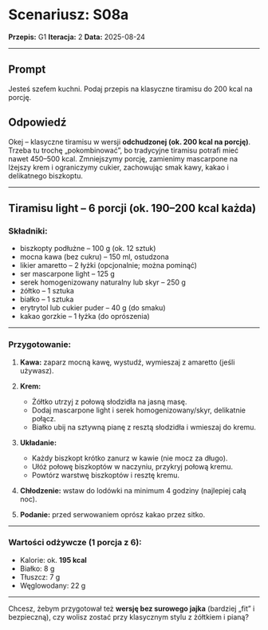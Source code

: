 ﻿# Scenariusz: S08a
**Przepis:** G1
**Iteracja:** 2
**Data:** 2025-08-24

---

## Prompt
Jesteś szefem kuchni. Podaj przepis na klasyczne tiramisu do 200 kcal na porcję.


## Odpowiedź
Okej – klasyczne tiramisu w wersji **odchudzonej (ok. 200 kcal na porcję)**. Trzeba tu trochę „pokombinować”, bo tradycyjne tiramisu potrafi mieć nawet 450–500 kcal. Zmniejszymy porcję, zamienimy mascarpone na lżejszy krem i ograniczymy cukier, zachowując smak kawy, kakao i delikatnego biszkoptu.

---

## Tiramisu light – 6 porcji (ok. 190–200 kcal każda)

### Składniki:

* biszkopty podłużne – 100 g (ok. 12 sztuk)
* mocna kawa (bez cukru) – 150 ml, ostudzona
* likier amaretto – 2 łyżki (opcjonalnie; można pominąć)
* ser mascarpone light – 125 g
* serek homogenizowany naturalny lub skyr – 250 g
* żółtko – 1 sztuka
* białko – 1 sztuka
* erytrytol lub cukier puder – 40 g (do smaku)
* kakao gorzkie – 1 łyżka (do oprószenia)

---

### Przygotowanie:

1. **Kawa:** zaparz mocną kawę, wystudź, wymieszaj z amaretto (jeśli używasz).
2. **Krem:**

   * Żółtko utrzyj z połową słodzidła na jasną masę.
   * Dodaj mascarpone light i serek homogenizowany/skyr, delikatnie połącz.
   * Białko ubij na sztywną pianę z resztą słodzidła i wmieszaj do kremu.
3. **Układanie:**

   * Każdy biszkopt krótko zanurz w kawie (nie mocz za długo).
   * Ułóż połowę biszkoptów w naczyniu, przykryj połową kremu.
   * Powtórz warstwę biszkoptów i resztę kremu.
4. **Chłodzenie:** wstaw do lodówki na minimum 4 godziny (najlepiej całą noc).
5. **Podanie:** przed serwowaniem oprósz kakao przez sitko.

---

### Wartości odżywcze (1 porcja z 6):

* Kalorie: ok. **195 kcal**
* Białko: 8 g
* Tłuszcz: 7 g
* Węglowodany: 22 g

---

Chcesz, żebym przygotował też **wersję bez surowego jajka** (bardziej „fit” i bezpieczną), czy wolisz zostać przy klasycznym stylu z żółtkiem i pianą?
